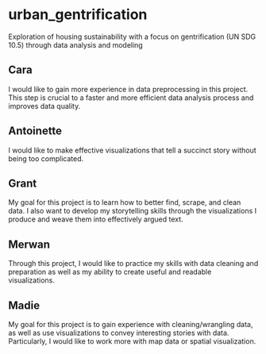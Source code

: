 # urban_gentrification
Exploration of housing sustainability with a focus on gentrification (UN SDG 10.5) through data analysis and modeling

## Cara 
I would like to gain more experience in data preprocessing in this project. This step is crucial to a faster and more efficient data analysis process and improves data quality.

## Antoinette
I would like to make effective visualizations that tell a succinct story without being too complicated. 

## Grant
My goal for this project is to learn how to better find, scrape, and clean data. I also want to develop my storytelling skills through the visualizations I produce and weave them into effectively argued text.

## Merwan
Through this project, I would like to practice my skills with data cleaning and preparation as well as my ability to create useful and readable visualizations.

## Madie 
My goal for this project is to gain experience with cleaning/wrangling data, as well as use visualizations to convey interesting stories with data. Particularly, I would like to work more with map data or spatial visualization. 
